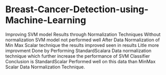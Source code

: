 # Breast-Cancer-Detection-using-Machine-Learning
Improving SVM model Results through Normalization Techniques
Without normalization SVM model not performed well
After Data Normalization of Min Max Scalar technique the results improved seen in results
Litle more improvment Done by Performing StandardScalara Data normalization technique which further increase the performance of SVM Classifier
Conclusion is StandardScalar Performed well on this data than MinMax Scalar Data Normalization Technique.
